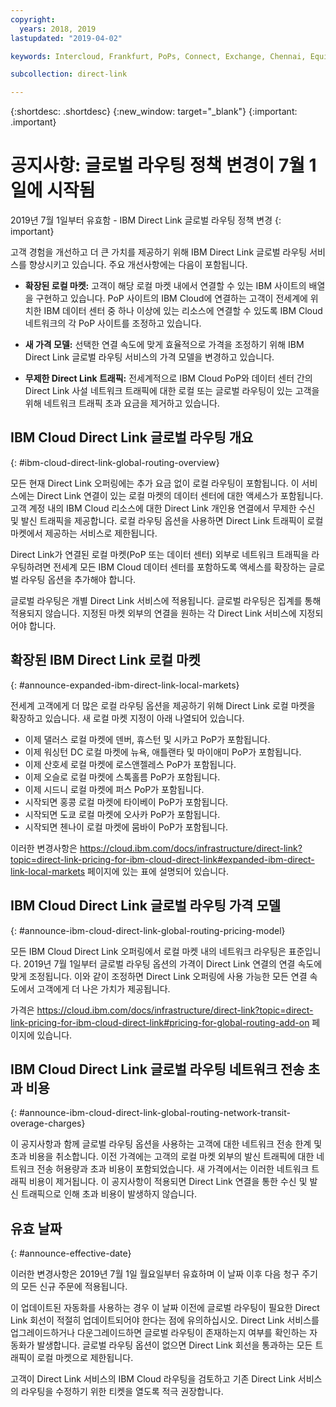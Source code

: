 ```yaml
---
copyright:
  years: 2018, 2019
lastupdated: "2019-04-02"

keywords: Intercloud, Frankfurt, PoPs, Connect, Exchange, Chennai, Equinix, Megaport, Kinx, diversity, Bluefringe, CenturyLink, BT, Sao Paulo, Tokyo, Japan, PCCW, Colt, blog, service provider, partner, Telia, Internexion, Packet Fabric, Global Routing, expanded, market

subcollection: direct-link

---
```


{:shortdesc: .shortdesc}
{:new_window: target="_blank"}
{:important: .important}

# 공지사항: 글로벌 라우팅 정책 변경이 7월 1일에 시작됨

2019년 7월 1일부터 유효함 - IBM Direct Link 글로벌 라우팅 정책 변경
{: important}

고객 경험을 개선하고 더 큰 가치를 제공하기 위해 IBM Direct Link 글로벌 라우팅 서비스를 향상시키고 있습니다. 주요 개선사항에는 다음이 포함됩니다.

* **확장된 로컬 마켓:** 고객이 해당 로컬 마켓 내에서 연결할 수 있는 IBM 사이트의 배열을 구현하고 있습니다. PoP 사이트의 IBM Cloud에 연결하는 고객이 전세계에 위치한 IBM 데이터 센터 중 하나 이상에 있는 리소스에 연결할 수 있도록 IBM Cloud 네트워크의 각 PoP 사이트를 조정하고 있습니다.

* **새 가격 모델:** 선택한 연결 속도에 맞게 효율적으로 가격을 조정하기 위해 IBM Direct Link 글로벌 라우팅 서비스의 가격 모델을 변경하고 있습니다.

* **무제한 Direct Link 트래픽:** 전세계적으로 IBM Cloud PoP와 데이터 센터 간의 Direct Link 사설 네트워크 트래픽에 대한 로컬 또는 글로벌 라우팅이 있는 고객을 위해 네트워크 트래픽 초과 요금을 제거하고 있습니다.

## IBM Cloud Direct Link 글로벌 라우팅 개요
{: #ibm-cloud-direct-link-global-routing-overview}

모든 현재 Direct Link 오퍼링에는 추가 요금 없이 로컬 라우팅이 포함됩니다. 이 서비스에는 Direct Link 연결이 있는 로컬 마켓의 데이터 센터에 대한 액세스가 포함됩니다. 고객 계정 내의 IBM Cloud 리소스에 대한 Direct Link 개인용 연결에서 무제한 수신 및 발신 트래픽을 제공합니다. 로컬 라우팅 옵션을 사용하면 Direct Link 트래픽이 로컬 마켓에서 제공하는 서비스로 제한됩니다.

Direct Link가 연결된 로컬 마켓(PoP 또는 데이터 센터) 외부로 네트워크 트래픽을 라우팅하려면 전세계 모든 IBM Cloud 데이터 센터를 포함하도록 액세스를 확장하는 글로벌 라우팅 옵션을 추가해야 합니다.

글로벌 라우팅은 개별 Direct Link 서비스에 적용됩니다. 글로벌 라우팅은 집계를 통해 적용되지 않습니다. 지정된 마켓 외부의 연결을 원하는 각 Direct Link 서비스에 지정되어야 합니다.

## 확장된 IBM Direct Link 로컬 마켓
{: #announce-expanded-ibm-direct-link-local-markets}

전세계 고객에게 더 많은 로컬 라우팅 옵션을 제공하기 위해 Direct Link 로컬 마켓을 확장하고 있습니다. 새 로컬 마켓 지정이 아래 나열되어 있습니다.

* 이제 댈러스 로컬 마켓에 덴버, 휴스턴 및 시카고 PoP가 포함됩니다.
* 이제 워싱턴 DC 로컬 마켓에 뉴욕, 애틀랜타 및 마이애미 PoP가 포함됩니다.
* 이제 산호세 로컬 마켓에 로스앤젤레스 PoP가 포함됩니다.
* 이제 오슬로 로컬 마켓에 스톡홀름 PoP가 포함됩니다.
* 이제 시드니 로컬 마켓에 퍼스 PoP가 포함됩니다.
* 시작되면 홍콩 로컬 마켓에 타이베이 PoP가 포함됩니다.
* 시작되면 도쿄 로컬 마켓에 오사카 PoP가 포함됩니다.
* 시작되면 첸나이 로컬 마켓에 뭄바이 PoP가 포함됩니다.

이러한 변경사항은 https://cloud.ibm.com/docs/infrastructure/direct-link?topic=direct-link-pricing-for-ibm-cloud-direct-link#expanded-ibm-direct-link-local-markets 페이지에 있는 표에 설명되어 있습니다.

## IBM Cloud Direct Link 글로벌 라우팅 가격 모델
{: #announce-ibm-cloud-direct-link-global-routing-pricing-model}

모든 IBM Cloud Direct Link 오퍼링에서 로컬 마켓 내의 네트워크 라우팅은 표준입니다. 2019년 7월 1일부터 글로벌 라우팅 옵션의 가격이 Direct Link 연결의 연결 속도에 맞게 조정됩니다. 이와 같이 조정하면 Direct Link 오퍼링에 사용 가능한 모든 연결 속도에서 고객에게 더 나은 가치가 제공됩니다.

가격은 https://cloud.ibm.com/docs/infrastructure/direct-link?topic=direct-link-pricing-for-ibm-cloud-direct-link#pricing-for-global-routing-add-on 페이지에 있습니다.

## IBM Cloud Direct Link 글로벌 라우팅 네트워크 전송 초과 비용
{: #announce-ibm-cloud-direct-link-global-routing-network-transit-overage-charges}

이 공지사항과 함께 글로벌 라우팅 옵션을 사용하는 고객에 대한 네트워크 전송 한계 및 초과 비용을 취소합니다. 이전 가격에는 고객의 로컬 마켓 외부의 발신 트래픽에 대한 네트워크 전송 허용량과 초과 비용이 포함되었습니다. 새 가격에서는 이러한 네트워크 트래픽 비용이 제거됩니다. 이 공지사항이 적용되면 Direct Link 연결을 통한 수신 및 발신 트래픽으로 인해 초과 비용이 발생하지 않습니다.

## 유효 날짜
{: #announce-effective-date}

이러한 변경사항은 2019년 7월 1일 월요일부터 유효하며 이 날짜 이후 다음 청구 주기의 모든 신규 주문에 적용됩니다.

이 업데이트된 자동화를 사용하는 경우 이 날짜 이전에 글로벌 라우팅이 필요한 Direct Link 회선이 적절히 업데이트되어야 한다는 점에 유의하십시오. Direct Link 서비스를 업그레이드하거나 다운그레이드하면 글로벌 라우팅이 존재하는지 여부를 확인하는 자동화가 발생합니다. 글로벌 라우팅 옵션이 없으면 Direct Link 회선을 통과하는 모든 트래픽이 로컬 마켓으로 제한됩니다.

고객이 Direct Link 서비스의 IBM Cloud 라우팅을 검토하고 기존 Direct Link 서비스의 라우팅을 수정하기 위한 티켓을 열도록 적극 권장합니다.
